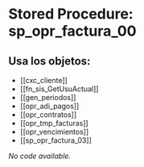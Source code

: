 # Stored Procedure: sp_opr_factura_00

## Usa los objetos:
- [[cxc_cliente]]
- [[fn_sis_GetUsuActual]]
- [[gen_periodos]]
- [[opr_adi_pagos]]
- [[opr_contratos]]
- [[opr_tmp_facturas]]
- [[opr_vencimientos]]
- [[sp_opr_factura_03]]

*No code available.*
